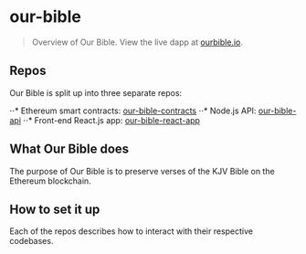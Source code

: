 # our-bible

> Overview of Our Bible. View the live dapp at [ourbible.io](https://ourbible.io).

## Repos

Our Bible is split up into three separate repos:

⋅⋅* Ethereum smart contracts: [our-bible-contracts](https://github.com/ealdorman/our-bible-contracts)
⋅⋅* Node.js API: [our-bible-api](https://github.com/ealdorman/our-bible-api)
⋅⋅* Front-end React.js app: [our-bible-react-app](https://github.com/ealdorman/our-bible-react-app)

## What Our Bible does

The purpose of Our Bible is to preserve verses of the KJV Bible on the Ethereum blockchain.

## How to set it up

Each of the repos describes how to interact with their respective codebases.
